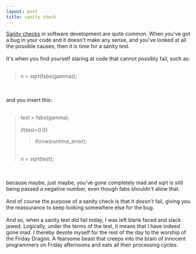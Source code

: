 ```yaml
---
layout: post
title: sanity check
---
```


<div class="entry-item s2-entrytext"><a href="http://en.wikipedia.org/wiki/Sanity_test" rel="nofollow">Sanity checks</a> in software development are quite common. When you've got a bug in your code and it doesn't make any sense, and you've looked at all the possible causes, then it is time for a sanity test. <br/><br/>It's when you find yourself staring at code that cannot possibly fail, such as:<br/><br/><blockquote>n = sqrt(fabs(gamma));</blockquote><br/><br/>and you insert this:<br/><br/><blockquote>test = fabs(gamma);<br/><br/>if(test&lt;0.0)<br/><blockquote>throw(runtime_error);</blockquote><br/>n = sqrt(test);</blockquote><br/><br/>because maybe, just maybe, you've gone completely mad and sqrt is still being passed a negative number, even though fabs shouldn't allow that.<br/><br/>And of course the purpose of a sanity check is that it <i>doesn't</i> fail, giving you the reassurance to keep looking somewhere else for the bug.<br/><br/>And so, when a sanity test <i>did</i> fail today, I was left blank faced and slack jawed. Logically, under the terms of the test, it means that I have indeed gone mad. I thereby devote myself for the rest of the day to the worship of the Friday Dragon. A fearsome beast that creeps into the brain of innocent programmers on Friday afternoons and eats all their processing cycles.</div>